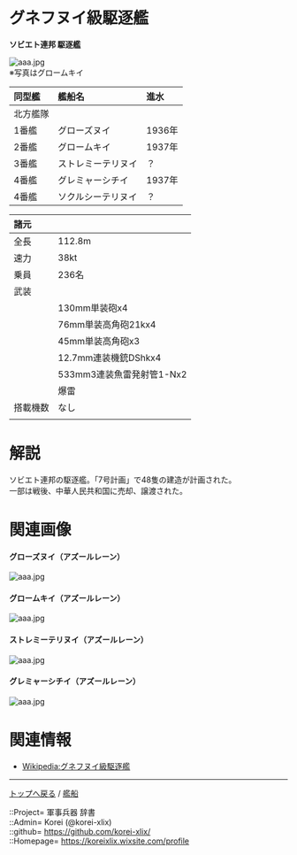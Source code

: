 # グネフヌイ級駆逐艦
**ソビエト連邦 駆逐艦**  

![aaa.jpg](https://bn02pap001files.storage.live.com/y4m6sw4FCPZ0H2yLTjjONh8h5SdwkFzUqEwm53PSlwQzC_kf6HKrBIAVl6FNb04G2lUR_UNxwRv11OvcxD_1TOw7gcDw17hVz0TUgwof7CXlmUI7UFUacjR5JWPjg0bbeE1QnkMqMKiZTEmhHju9HUS4MCrVGZOtG-PcqlQzIjV8SOEjpIkZgcyt_-j2FDrqD8g?width=640&height=468&cropmode=none)  
※写真はグロームキイ  



|同型艦  |艦船名  |進水  |
|:--|:--|:--|
|北方艦隊|  |
|1番艦  |グローズヌイ        |1936年  |
|2番艦  |グロームキイ        |1937年  |
|3番艦  |ストレミーテリヌイ  |？  |
|4番艦  |グレミャーシチイ    |1937年  |
|4番艦  |ソクルシーテリヌイ  |？  |


|諸元  |  |
|:--|:--|
|全長  |112.8m  |
|速力  |38kt  |
|乗員  |236名  |
|武装  |  |
||130mm単装砲x4  |
||76mm単装高角砲21kx4  |
||45mm単装高角砲x3  |
||12.7mm連装機銃DShkx4  |
||533mm3連装魚雷発射管1-Nx2  |
||爆雷  |
|搭載機数  |なし  |
||  |


# 解説
ソビエト連邦の駆逐艦。「7号計画」で48隻の建造が計画された。  
一部は戦後、中華人民共和国に売却、譲渡された。  



# 関連画像

#### グローズヌイ（アズールレーン）
![aaa.jpg](https://bn02pap001files.storage.live.com/y4m1oZzzTG-WLW_sRWljvwO-N4PwyPqOAEQRbuseME_N17SxPaJv3AVT0Me2gA2bc4BBRzZKvFzvKjiRUaBWai0I_P_ydXqXsUGC42-yGbEhQ6P2Za9rYHnJJWR19JdAVAm2uiFxOegatz_nCTpvhMuhIpgjh_0NC5GbMDdUsOpEr3lJpP_deNn9SAieIslViQ3?width=640&height=360&cropmode=none)  
  

#### グロームキイ（アズールレーン）
![aaa.jpg](https://bn02pap001files.storage.live.com/y4mspEyhYVAToAF6tty6Z0CGjNAFcEoZMqMmbiveYqZB-2w6b1MSGthGl0vzRy2MWS-qXfiDcW5BBJ16kmLxTz7n6T2A47gKEZRRLzwZD0ba2TcpO131OHhSTOSeAt_iP5AFpLsEXvEzasYcGTFQ_jMJzh5xLy7yskOilBgBhiUby1c5RoTy-AOPeAbTdWOW3nQ?width=640&height=360&cropmode=none)  
  

#### ストレミーテリヌイ（アズールレーン）
![aaa.jpg](https://bn02pap001files.storage.live.com/y4mu97dBIiqrdyVo2Y65UIbRNj-iNwH3jWvo-tg8lIUpVIOM3fm56UZ6WEHiT_PNHWCVJ_ueNVBIylkVDnYGtgkxwzM3jKhCILKYesTZdK3AOzf9l5wid5fiV87fFtp8zgEWG4jNol62V8XjjSqY7IlkEIXQqDJqlhX12B99T0uGyYbK0jBTsDAdIp9zo1giXMk?width=640&height=360&cropmode=none)  
  

#### グレミャーシチイ（アズールレーン）
![aaa.jpg](https://bn02pap001files.storage.live.com/y4mPbbkEMIsjZaFtMlL0lC_nsDnCz7rgjhqqHK58e-aRwl-Xt7RFPMr8KmVWqTDr_Yc-M63ayVnVg_9oqgd6igCgyVGPFbwVhQ3z-akCfSG7xRSXwDKlLhE5NA0Bp9kQQyCVujya553b0O9KOJQ0YVOo8t4u5l4F-BZKQr79aDe_e8AphtLBLf8s8cNAEltGCbc?width=640&height=360&cropmode=none)  
  



# 関連情報
* [Wikipedia:グネフヌイ級駆逐艦](https://ja.wikipedia.org/wiki/%E3%82%B0%E3%83%8D%E3%83%95%E3%83%8C%E3%82%A4%E7%B4%9A%E9%A7%86%E9%80%90%E8%89%A6)


***
[トップへ戻る](/readme.md) / [艦船](/ship/readme.md)  
  
::Project= 軍事兵器 辞書  
::Admin= Korei (@korei-xlix)  
::github= https://github.com/korei-xlix/  
::Homepage= https://koreixlix.wixsite.com/profile  
